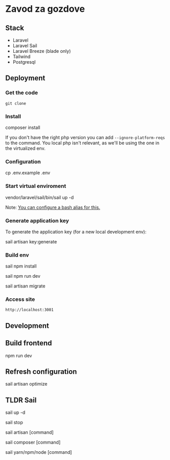 # Zavod za gozdove

## Stack

- Laravel
- Laravel Sail
- Laravel Breeze (blade only)
- Tailwind
- Postgresql

## Deployment

### Get the code

    git clone 

### Install

   composer install

If you don't have the right php version you can add `--ignore-platform-reqs` to the command. You local php isn't relevant, as we'll be using the one in the virtualized env.

### Configuration

   cp .env.example .env

### Start virtual enviroment

   vendor/laravel/sail/bin/sail up -d

Note: [You can configure a bash alias for this.](https://laravel.com/docs/9.x/sail#configuring-a-bash-alias)

### Generate application key

To generate the application key (for a new local development env):

   sail artisan key:generate

### Build env

   sail npm install

   sail npm run dev

   sail artisan migrate

### Access site

    http://localhost:3001

## Development

## Build frontend

   npm run dev

## Refresh configuration

   sail artisan optimize

## TLDR Sail

   sail up -d

   sail stop

   sail artisan [command]

   sail composer [command]

   sail yarn/npm/node [command]
